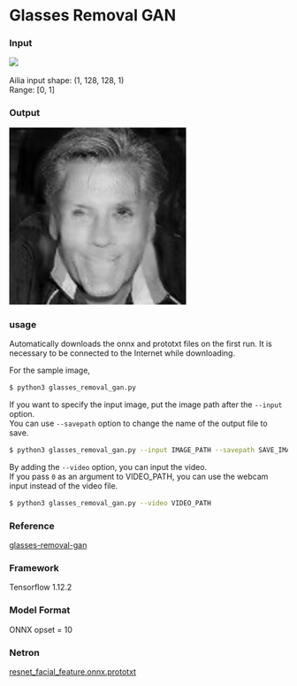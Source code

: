 # Glasses Removal GAN

### Input
<img src='test.jpg' width='320px'>

Ailia input shape: (1, 128, 128, 1)  
Range: [0, 1]

### Output
<img src='output.png' width='320px'>



### usage
Automatically downloads the onnx and prototxt files on the first run.
It is necessary to be connected to the Internet while downloading.

For the sample image,
``` bash
$ python3 glasses_removal_gan.py 
```

If you want to specify the input image, put the image path after the `--input` option.  
You can use `--savepath` option to change the name of the output file to save.
```bash
$ python3 glasses_removal_gan.py --input IMAGE_PATH --savepath SAVE_IMAGE_PATH
```

By adding the `--video` option, you can input the video.   
If you pass `0` as an argument to VIDEO_PATH, you can use the webcam input instead of the video file.
```bash
$ python3 glasses_removal_gan.py --video VIDEO_PATH
```

### Reference
[glasses-removal-gan](https://github.com/lecomte/glasses-removal-gan)

### Framework
Tensorflow 1.12.2

### Model Format
ONNX opset = 10

### Netron

[resnet_facial_feature.onnx.prototxt](https://lutzroeder.github.io/netron/?url=https://storage.googleapis.com/ailia-models/glasses_removal_gan/glasses_removal_gan.onnx.prototxt)
